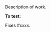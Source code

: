 Description of work.

**To test:**

<!-- Instructions for testing. -->

<!-- Replace #xxxx with the number of the issue this fixes.
      The issue will then be automatically closed when this is merged. -->
Fixes #xxxx.
